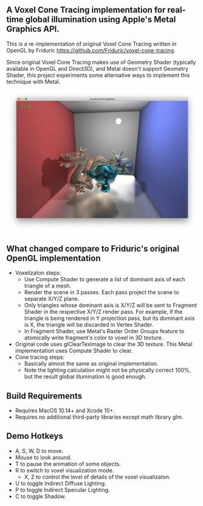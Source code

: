 A Voxel Cone Tracing implementation for real-time global illumination using Apple's Metal Graphics API.
--------------

This is a re-implementation of original Voxel Cone Tracing written in OpenGL by Friduric
https://github.com/Friduric/voxel-cone-tracing.

Since original Voxel Cone Tracing makes use of Geometry Shader (typically available in OpenGL and Direct3D),
and Metal doesn't support Geometry Shader, this project experiments some alternative ways to implement
this technique with Metal.

<p align="center">
<img src="https://github.com/kakashidinho/VoxelConeTracingMetal/blob/master/Assets/Screenshots/metal-mac.png">
</p>

What changed compare to Friduric's original OpenGL implementation
--------------

* Voxelizaton steps:
    - Use Compute Shader to generate a list of dominant axis of each triangle of a mesh.
    - Render the scene in 3 passes. Each pass project the scene to separate X/Y/Z plane.
    - Only triangles whose dominant axis is X/Y/Z will be sent to Fragment Shader in the respective X/Y/Z render pass.
    For example, if the triangle is being rendered in Y projection pass, but its dominant axis is X, the triangle will be discarded
    in Vertex Shader.
    - In Fragment Shader, use Metal's Raster Order Groups feature to atomically write fragment's color to voxel in 3D texture.
* Original code uses glClearTexImage to clear the 3D texture. This Metal implementation uses Compute Shader to clear.
* Cone tracing steps:
    - Basically almost the same as original implementation.
    - Note the lighting calculation might not be physically correct 100%, but the result global illumination is good
    enough.

Build Requirements
-------
* Requires MacOS 10.14+ and Xcode 10+.
* Requires no additional third-party libraries except math library glm.

Demo Hotkeys
-------
* A, S, W, D to move.
* Mouse to look around.
* T to pause the animation of some objects.
* R to switch to voxel visualization mode.
    - X, Z to control the level of details of the voxel visualizaton.
* U to toggle Indirect Diffuse Lighting.
* P to toggle Indirect Specular Lighting.
* C to toggle Shadow.